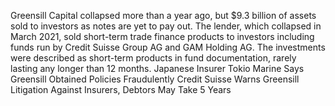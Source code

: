 Greensill Capital collapsed more than a year ago, but $9.3 billion of assets sold to investors as notes are yet to pay out.
The lender, which collapsed in March 2021, sold short-term trade finance products to investors including funds run by Credit Suisse Group AG and GAM Holding AG. The investments were described as short-term products in fund documentation, rarely lasting any longer than 12 months.
Japanese Insurer Tokio Marine Says Greensill Obtained Policies Fraudulently
Credit Suisse Warns Greensill Litigation Against Insurers, Debtors May Take 5 Years
